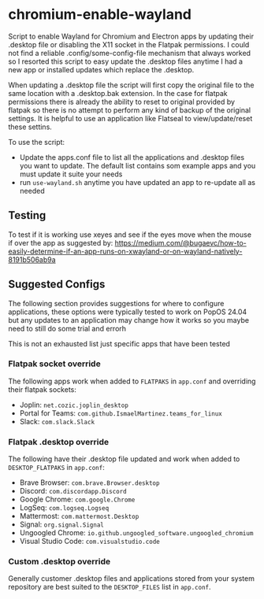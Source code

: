 # chromium-enable-wayland

Script to enable Wayland for Chromium and Electron apps by updating their .desktop file or disabling the X11 socket
in the Flatpak permissions. I could not find a reliable .config/some-config-file mechanism that always worked so I resorted this script to easy update the .desktop files anytime I had a new app or installed updates which replace the .desktop.

When updating a .desktop file the script will first copy the original file to the same location with a .desktop.bak extension. In the case for flatpak permissions there is already the ability to reset to original provided by flatpak so
there is no attempt to perform any kind of backup of the original settings. It is helpful to use an application like
Flatseal to view/update/reset these settins.

To use the script:

- Update the apps.conf file to list all the applications and .desktop files you want to update. The default list contains som example apps and you must update it suite your needs
- run `use-wayland.sh` anytime you have updated an app to re-update all as needed

## Testing

To test if it is working use xeyes and see if the eyes move when the mouse if over the app as suggested
by: <https://medium.com/@bugaevc/how-to-easily-determine-if-an-app-runs-on-xwayland-or-on-wayland-natively-8191b506ab9a>

## Suggested Configs

The following section provides suggestions for where to configure applications, these options were typically tested to work on PopOS 24.04 but any updates to an application may change how it works so you maybe need to still do some trial and errorh

This is not an exhausted list just specific apps that have been tested

### Flatpak socket override

The following apps work when added to `FLATPAKS` in `app.conf` and overriding their flatpak sockets:

- Joplin: `net.cozic.joplin_desktop`
- Portal for Teams: `com.github.IsmaelMartinez.teams_for_linux`
- Slack: `com.slack.Slack`

### Flatpak .desktop override

The following have their .desktop file updated and work when added to `DESKTOP_FLATPAKS` in `app.conf`:

- Brave Browser: `com.brave.Browser.desktop`
- Discord: `com.discordapp.Discord`
- Google Chrome: `com.google.Chrome`
- LogSeq: `com.logseq.Logseq`
- Mattermost: `com.mattermost.Desktop`
- Signal: `org.signal.Signal`
- Ungoogled Chrome: `io.github.ungoogled_software.ungoogled_chromium`
- Visual Studio Code: `com.visualstudio.code`

### Custom .desktop override

Generally customer .desktop files and applications stored from your system repository are best suited to the `DESKTOP_FILES`
list in `app.conf`.
